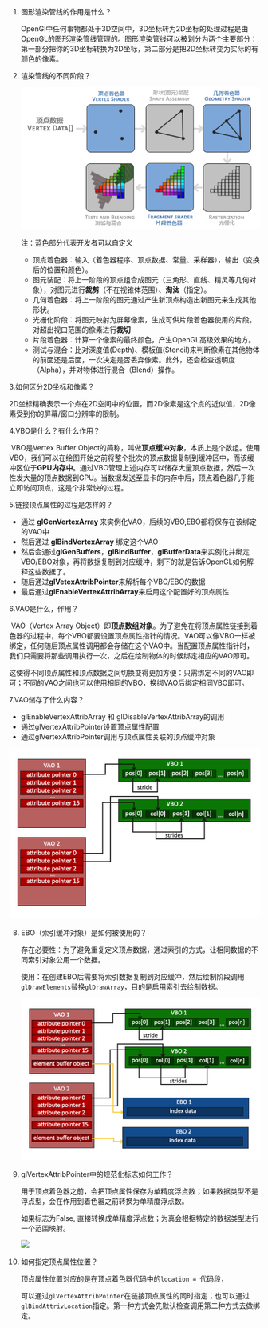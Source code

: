1. 图形渲染管线的作用是什么？

   OpenGl中任何事物都处于3D空间中，3D坐标转为2D坐标的处理过程是由OpenGL的图形渲染管线管理的。图形渲染管线可以被划分为两个主要部分：第一部分把你的3D坐标转换为2D坐标，第二部分是把2D坐标转变为实际的有颜色的像素。

2. 渲染管线的不同阶段？

   ![](pipeline.png)

   注：蓝色部分代表开发者可以自定义
   
   - 顶点着色器：输入（着色器程序、顶点数据、常量、采样器），输出（变换后的位置和颜色）。
   - 图元装配：将上一阶段的顶点组合成图元（三角形、直线、精灵等几何对象），对图元进行**裁剪**（不在视锥体范围）、**淘汰**（指定）。
   - 几何着色器：将上一阶段的图元通过产生新顶点构造出新图元来生成其他形状。
   - 光栅化阶段：将图元映射为屏幕像素，生成可供片段着色器使用的片段。对超出视口范围的像素进行**裁切**
   - 片段着色器：计算一个像素的最终颜色，产生OpenGL高级效果的地方。
   - 测试与混合：比对深度值(Depth)、模板值(Stencil)来判断像素在其他物体的前面还是后面，一次决定是否丢弃像素。此外，还会检查透明度（Alpha），并对物体进行混合（Blend）操作。

3.如何区分2D坐标和像素？

​	2D坐标精确表示一个点在2D空间中的位置，而2D像素是这个点的近似值，2D像素受到你的屏幕/窗口分辨率的限制。

4.VBO是什么？有什么作用？

​	VBO是Vertex Buffer Object的简称，叫做**顶点缓冲对象**，本质上是个数组。使用VBO，我们可以在绘图开始之前将整个批次的顶点数据复制到缓冲区中，而该缓冲区位于**GPU内存中**。通过VBO管理上述内存可以储存大量顶点数据，然后一次性发大量的顶点数据到GPU。当数据发送至显卡的内存中后，顶点着色器几乎能立即访问顶点，这是个非常快的过程。

5.链接顶点属性的过程是怎样的？

- 通过 **glGenVertexArray** 来实例化VAO，后续的VBO,EBO都将保存在该绑定的VAO中
- 然后通过 **glBindVertexArray** 绑定这个VAO
- 然后会通过**glGenBuffers**，**glBindBuffer**，**glBufferData**来实例化并绑定VBO/EBO对象，再将数据复制到对应缓冲，剩下的就是告诉OpenGL如何解释这些数据了。
- 随后通过**glVetexAttribPointer**来解析每个VBO/EBO的数据
- 最后通过**glEnableVertexAttribArray**来启用这个配置好的顶点属性

6.VAO是什么，作用？

​	VAO（Vertex Array Object）即**顶点数组对象**。为了避免在将顶点属性链接到着色器的过程中，每个VBO都要设置顶点属性指针的情况。VAO可以像VBO一样被绑定，任何随后顶点属性调用都会存储在这个VAO中。当配置顶点属性指针时，我们只需要将那些调用执行一次，之后在绘制物体的时候绑定相应的VAO即可。

​	这使得不同顶点属性和顶点数据之间切换变得更加方便：只需绑定不同的VAO即可；不同的VAO之间也可以使用相同的VBO，换绑VAO后绑定相同VBO即可。

7.VAO储存了什么内容？

- glEnableVertexAttribArray 和 glDisableVertexAttribArray的调用
- 通过glVertexAttribPointer设置顶点属性配置
- 通过glVertexAttribPointer调用与顶点属性关联的顶点缓冲对象

![img](vertex_array_objects.png)

8. EBO（索引缓冲对象）是如何被使用的？

   存在必要性：为了避免重复定义顶点数据，通过索引的方式，让相同数据的不同索引对象公用一个数据。

   使用：在创建EBO后需要将索引数据复制到对应缓冲，然后绘制阶段调用`glDrawElements`替换`glDrawArray`，目的是启用索引去绘制数据。

   ![](vertex_array_objects_ebo.png)

9. glVertexAttribPointer中的规范化标志如何工作？

   用于顶点着色器之前，会把顶点属性保存为单精度浮点数；如果数据类型不是浮点型，会在作用到着色器之前转换为单精度浮点数。

   如果标志为False, 直接转换成单精度浮点数；为真会根据特定的数据类型进行一个范围映射。

   ![](\设置顶点属性的规范化转化.png)

10. 如何指定顶点属性位置？

    顶点属性位置对应的是在顶点着色器代码中的`location = `代码段，

    可以通过`glVertexAttribPointer`在链接顶点属性的同时指定；也可以通过`glBindAttrivLocation`指定。第一种方式会先默认检查调用第二种方式去做绑定。